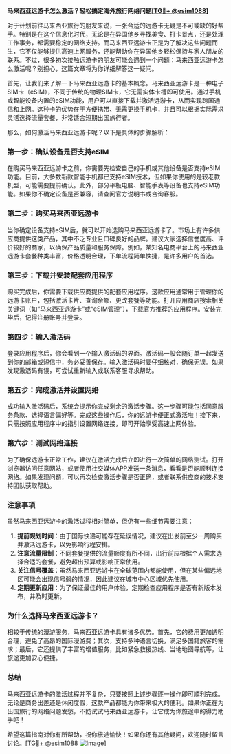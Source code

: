 **马来西亚远游卡怎么激活？轻松搞定海外旅行网络问题[[TG💪+ @esim1088](https://t.me/s/esim1088)]**

对于计划前往马来西亚旅行的朋友来说，一张合适的远游卡无疑是不可或缺的好帮手。特别是在这个信息化时代，无论是在异国他乡寻找美食、打卡景点，还是处理工作事务，都需要稳定的网络支持。而马来西亚远游卡正是为了解决这些问题而生，它不仅能够提供高速上网服务，还能帮助你在异国他乡轻松保持与家人朋友的联系。不过，很多初次接触远游卡的朋友可能会遇到一个问题：马来西亚远游卡怎么激活呢？别担心，这篇文章将为你详细解答这一疑问。

首先，让我们来了解一下马来西亚远游卡的基本概念。马来西亚远游卡是一种电子SIM卡（eSIM），不同于传统的物理SIM卡，它无需实体卡槽即可使用。通过手机或智能设备内置的eSIM功能，用户可以直接下载并激活远游卡，从而实现跨国通信和上网。这种卡的优势在于方便携带、无需更换手机卡，并且可以根据实际需求灵活选择流量套餐，非常适合短期出国旅行者。

那么，如何激活马来西亚远游卡呢？以下是具体的步骤解析：

### **第一步：确认设备是否支持eSIM**
在购买马来西亚远游卡之前，你需要先检查自己的手机或其他设备是否支持eSIM功能。目前，大多数新款智能手机都已支持eSIM技术，但如果你使用的是较老款机型，可能需要提前确认。此外，部分平板电脑、智能手表等设备也支持eSIM功能。如果你不确定设备是否兼容，请查阅官方说明书或咨询客服。

### **第二步：购买马来西亚远游卡**
当你确定设备支持eSIM后，就可以开始选购马来西亚远游卡了。市场上有许多供应商提供这类产品，其中不乏专业且口碑良好的品牌。建议大家选择信誉度高、评价较好的商家，以确保产品质量和服务保障。例如，某知名电商平台上的马来西亚远游卡套餐种类丰富，价格透明合理，下单流程简单快捷，是许多用户的首选。

### **第三步：下载并安装配套应用程序**
购买完成后，你需要下载供应商提供的配套应用程序。这款应用通常用于管理你的远游卡账户，包括激活卡片、查询余额、更改套餐等功能。打开应用商店搜索相关关键词（如“马来西亚远游卡”或“eSIM管理”），下载官方推荐的应用程序。安装完毕后，记得注册账号并登录。

### **第四步：输入激活码**
登录应用程序后，你会看到一个输入激活码的界面。激活码一般会随订单一起发送到你的邮箱或短信中，务必妥善保存。输入激活码时要仔细核对，确保无误。如果发现激活码有误，可尝试重新输入或联系客服寻求帮助。

### **第五步：完成激活并设置网络**
成功输入激活码后，系统会提示你完成剩余的激活步骤。这一步骤可能包括同意服务条款、选择语言偏好等。完成这些操作后，你的远游卡便正式激活啦！接下来，只需按照应用程序中的指引设置网络连接，即可开始享受高速上网体验。

### **第六步：测试网络连接**
为了确保远游卡正常工作，建议在激活完成后立即进行一次简单的网络测试。打开浏览器访问任意网站，或者使用社交媒体APP发送一条消息，看看是否能顺利连接网络。如果发现问题，可以再次检查激活步骤是否正确，或者联系供应商的技术支持团队获取帮助。

### **注意事项**
虽然马来西亚远游卡的激活过程相对简单，但仍有一些细节需要注意：
1. **提前规划时间**：由于国际快递可能存在延误情况，建议在出发前至少一周购买并激活远游卡，以免影响行程安排。
2. **注意流量限制**：不同套餐提供的流量额度有所不同，出行前应根据个人需求选择合适的套餐，避免超出预算或影响正常使用。
3. **关注信号覆盖**：虽然马来西亚远游卡在全球范围内都能使用，但在某些偏远地区可能会出现信号弱的情况，因此建议在城市中心区域优先使用。
4. **定期更新应用**：为了保证最佳的用户体验，定期检查应用程序是否有新版本发布，并及时更新。

### **为什么选择马来西亚远游卡？**
相较于传统的漫游服务，马来西亚远游卡具有诸多优势。首先，它的费用更加透明合理，避免了高昂的国际漫游费；其次，支持多种语言切换，满足多国籍旅客的需求；最后，它还提供了丰富的增值服务，比如紧急救援热线、当地地图导航等，让旅途更加安心便捷。

### **总结**
马来西亚远游卡的激活过程并不复杂，只要按照上述步骤逐一操作即可顺利完成。无论是商务出差还是休闲度假，这款产品都能为你带来极大的便利。如果你正在为出国旅行的网络问题发愁，不妨试试马来西亚远游卡，让它成为你旅途中的得力助手吧！

希望这篇指南对你有所帮助，祝你旅途愉快！如果你还有其他疑问，欢迎随时留言讨论。[[TG💪+ @esim1088](https://t.me/s/esim1088) ![Image](https://i.postimg.cc/4NQfJmqS/Snipaste-2025-05-13-00-14-12.png)]